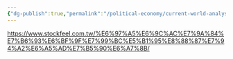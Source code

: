 ```yaml
---
{"dg-publish":true,"permalink":"/political-economy/current-world-analysis/japan/","dgPassFrontmatter":true}
---
```


https://www.stockfeel.com.tw/%E6%97%A5%E6%9C%AC%E7%9A%84%E7%B6%93%E6%BF%9F%E7%99%BC%E5%B1%95%E8%88%87%E7%94%A2%E6%A5%AD%E7%B5%90%E6%A7%8B/
